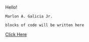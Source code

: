 Hello! 

`Marlon A. Galicia Jr.`

`blocks of code will be written here`

[Click Here](https://www.jayrgal.github.io)